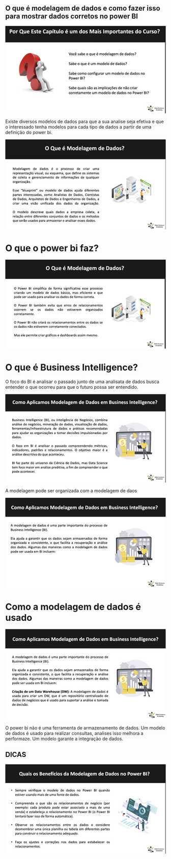 ## O que é modelagem de dados e como fazer isso para mostrar dados corretos no power BI

![Imagem1](/Parte%201/Cap03/nformacao_sobre_cap.png)

Existe diversos modelos de dados para que a sua analise seja efetiva e que o interessado tenha modelos para cada tipo de dados a partir de uma definição do power bi.

![Imagem2](/Parte%201/Cap03/A_modelagem_dados.png)

# O que o power bi faz?

![Imagem3](/Parte%201/Cap03/O_que_power_faz.png)

# O que é Business Intelligence?

O foco do BI é analisar o passado junto de uma analisata de dados busca entender o que ocorreu para que o futuro possa ser entendido.

![Imagem4](/Parte%201/Cap03/O_que_BI.png)

A modelagem pode ser organizada com a modelagem de daos 

![Imagem5](/Parte%201/Cap03/Modelagem_com_BI.png)


# Como a modelagem de dados é usado 

![Imagem6](/Parte%201/Cap03/Como_criado_dw.png)

O power bi não é uma ferramenta de armazenamento de dados.
Um modelo de dados é usado para realizar consultas, analises isso melhora a performaze.
Um modelo garante a integração de dados.


## DICAS

![Imagem6](/Parte%201/Cap03/DIcas_do_power.jpeg)

